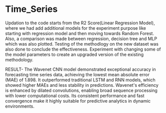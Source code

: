 # Time_Series
Updation to the code starts from the R2 Score(Linear Regression Model), where we had add additional models for the experiment purpose like starting with regression model and then moving towards Random Forest. Also, a comparison was made between regression, decision tree and MLP which was also plotted.
Testing of the methodlogy on the new dataset was also done to conclude the effectiveness. 
Experiment with changing some of the model parameters to create an upgraded version of the existing methodology.

RESULT-
The Wavenet CNN model demonstrated exceptional accuracy in forecasting time series data, achieving the lowest mean absolute error (MAE) of 1.898. It outperformed traditional LSTM and RNN models, which showed higher MAEs and less stability in predictions. Wavenet's efficiency is enhanced by dilated convolutions, enabling broad sequence processing with lower computational costs. Its consistent performance and fast convergence make it highly suitable for predictive analytics in dynamic environments.
